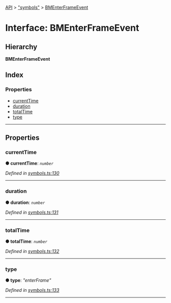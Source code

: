 [API](../README.md) > ["symbols"](../modules/_symbols_.md) > [BMEnterFrameEvent](../interfaces/_symbols_.bmenterframeevent.md)

# Interface: BMEnterFrameEvent

## Hierarchy

**BMEnterFrameEvent**

## Index

### Properties

* [currentTime](_symbols_.bmenterframeevent.md#currenttime)
* [duration](_symbols_.bmenterframeevent.md#duration)
* [totalTime](_symbols_.bmenterframeevent.md#totaltime)
* [type](_symbols_.bmenterframeevent.md#type)

---

## Properties

<a id="currenttime"></a>

###  currentTime

**● currentTime**: *`number`*

*Defined in [symbols.ts:130](https://github.com/ngx-lottie/ngx-lottie/blob/c0534fc/src/lottie/src/symbols.ts#L130)*

___
<a id="duration"></a>

###  duration

**● duration**: *`number`*

*Defined in [symbols.ts:131](https://github.com/ngx-lottie/ngx-lottie/blob/c0534fc/src/lottie/src/symbols.ts#L131)*

___
<a id="totaltime"></a>

###  totalTime

**● totalTime**: *`number`*

*Defined in [symbols.ts:132](https://github.com/ngx-lottie/ngx-lottie/blob/c0534fc/src/lottie/src/symbols.ts#L132)*

___
<a id="type"></a>

###  type

**● type**: *"enterFrame"*

*Defined in [symbols.ts:133](https://github.com/ngx-lottie/ngx-lottie/blob/c0534fc/src/lottie/src/symbols.ts#L133)*

___


